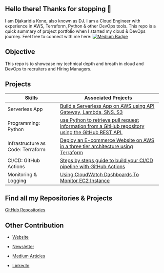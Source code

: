 ##  Hello there! Thanks for stopping 👋

I am Djakaridia Kone, also known as DJ. I am a Cloud Engineer with experience in AWS, Terraform, Python & other DevOps tools. This repo is a quick summary of project portfolio when I started my cloud & DevOps journey. 
Feel free to connect with me here: 
[![Medium Badge](https://img.shields.io/badge/DJ.%20Kone-12100E?style=flat-square&logo=medium&logoColor=white&link=https://medium.com/@djakkone)](https://medium.com/@djakkone)



## Objective

This repo is to showcase my technical depth and breath in cloud and DevOps to recruiters and Hiring Managers. 


## Projects


| Skills                                         | Associated Projects         |
|-----------------------------------------------|----------------------------|
| Serverless App                        | <a href="https://cloudwithdj.com/building-a-serverless-app-on-aws-using-api-gateway-lambda-sns-s3/">Build a Serverless App on AWS using API Gateway, Lambda, SNS, S3</a>|
| Programming: Python                           | <a href="https://github.com/djcloudking/github-pull-request-info-api-project">use Python to retrieve pull request information from a GitHub repository using the GitHub REST API.</a>|
| Infrastructure as Code: Terraform             | <a href="https://cloudwithdj.com/deploying-a-dynamic-e-commerce-website-on-aws-using-terraform/"> Deploy an E-commerce Website on AWS in a three tier architecture using Terraform</a>|
| CI/CD: GitHub Actions                         | <a href="https://cloudwithdj.com/building-a-ci-cd-pipeline-with-github-actions/">Steps by steps guide to build your CI/CD pipeline with GitHub Actions</a>|  
| Monitoring & Logging               | <a href="https://medium.com/@djakkone/using-cloudwatch-dashboards-to-monitor-ec2-instance-4c46d131be9f">Using CloudWatch Dashboards To Monitor EC2 Instance</a> |


## Find all my Repositories & Projects

<a href="https://github.com/djcloudking?tab=repositories"> GitHub Repositories </a>


## Other Contribution

- <a href="https://cloudwithdj.com/"> Website </a>

- <a href="https://whatsnewcloud.com/"> Newsletter </a>

- <a href="https://medium.com/@djakkone/"> Medium Articles </a>

- <a href="https://www.linkedin.com/in/djakaridiakone/"> LinkedIn </a>


